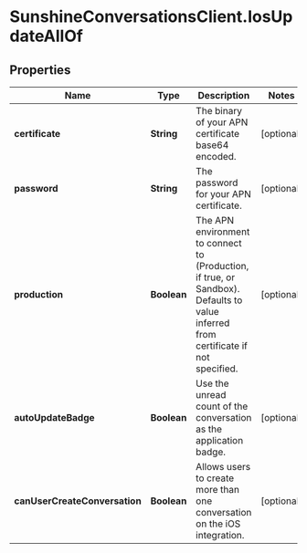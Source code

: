 # SunshineConversationsClient.IosUpdateAllOf

## Properties

Name | Type | Description | Notes
------------ | ------------- | ------------- | -------------
**certificate** | **String** | The binary of your APN certificate base64 encoded. | [optional] 
**password** | **String** | The password for your APN certificate. | [optional] 
**production** | **Boolean** | The APN environment to connect to (Production, if true, or Sandbox). Defaults to value inferred from certificate if not specified. | [optional] 
**autoUpdateBadge** | **Boolean** | Use the unread count of the conversation as the application badge. | [optional] 
**canUserCreateConversation** | **Boolean** | Allows users to create more than one conversation on the iOS integration. | [optional] 



